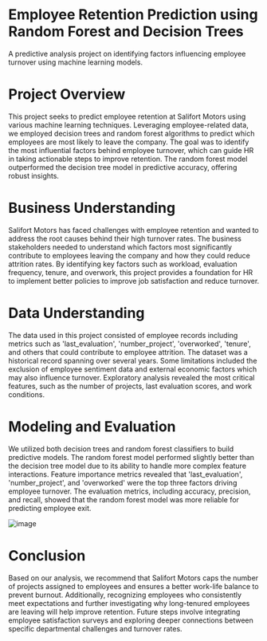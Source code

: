 # Employee Retention Prediction using Random Forest and Decision Trees
A predictive analysis project on identifying factors influencing employee turnover using machine learning models.

# Project Overview
This project seeks to predict employee retention at Salifort Motors using various machine learning techniques. Leveraging employee-related data, we employed decision trees and random forest algorithms to predict which employees are most likely to leave the company. The goal was to identify the most influential factors behind employee turnover, which can guide HR in taking actionable steps to improve retention. The random forest model outperformed the decision tree model in predictive accuracy, offering robust insights.

# Business Understanding
Salifort Motors has faced challenges with employee retention and wanted to address the root causes behind their high turnover rates. The business stakeholders needed to understand which factors most significantly contribute to employees leaving the company and how they could reduce attrition rates. By identifying key factors such as workload, evaluation frequency, tenure, and overwork, this project provides a foundation for HR to implement better policies to improve job satisfaction and reduce turnover.

# Data Understanding
The data used in this project consisted of employee records including metrics such as 'last_evaluation', 'number_project', 'overworked', 'tenure', and others that could contribute to employee attrition. The dataset was a historical record spanning over several years. Some limitations included the exclusion of employee sentiment data and external economic factors which may also influence turnover. Exploratory analysis revealed the most critical features, such as the number of projects, last evaluation scores, and work conditions.

# Modeling and Evaluation
We utilized both decision trees and random forest classifiers to build predictive models. The random forest model performed slightly better than the decision tree model due to its ability to handle more complex feature interactions. Feature importance metrics revealed that 'last_evaluation', 'number_project', and 'overworked' were the top three factors driving employee turnover. The evaluation metrics, including accuracy, precision, and recall, showed that the random forest model was more reliable for predicting employee exit.

![image](https://github.com/user-attachments/assets/3ec9c44c-8082-40d4-95fb-a7812258e0cf)


# Conclusion
Based on our analysis, we recommend that Salifort Motors caps the number of projects assigned to employees and ensures a better work-life balance to prevent burnout. Additionally, recognizing employees who consistently meet expectations and further investigating why long-tenured employees are leaving will help improve retention. Future steps involve integrating employee satisfaction surveys and exploring deeper connections between specific departmental challenges and turnover rates.
